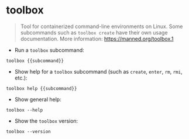 # toolbox

> Tool for containerized command-line environments on Linux.
> Some subcommands such as `toolbox create` have their own usage documentation.
> More information: <https://manned.org/toolbox.1>

- Run a `toolbox` subcommand:

`toolbox {{subcommand}}`

- Show help for a `toolbox` subcommand (such as `create`, `enter`, `rm`, `rmi`, etc.):

`toolbox help {{subcommand}}`

- Show general help:

`toolbox --help`

- Show the `toolbox` version:

`toolbox --version`
